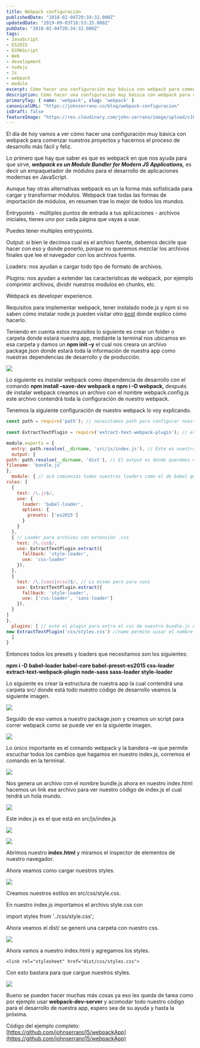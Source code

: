 ```yaml
---
title: Webpack configuración
publishedDate: "2018-02-04T20:34:32.000Z"
updatedDate: "2019-09-03T16:53:25.000Z"
pubDate: "2018-02-04T20:34:32.000Z"
tags:
- JavaScript
- ES2015
- ECMAScript
- Web
- development
- nodejs
- Js
- webpack
- module
excerpt: Cómo hacer una configuración muy básica con webpack para comenzar nuestros proyectos y hacernos el proceso de desarrollo más fácil y feliz.
description: Cómo hacer una configuración muy básica con webpack para comenzar nuestros proyectos y hacernos el proceso de desarrollo más fácil y feliz.
primaryTag: { name: 'webpack', slug: 'webpack' }
canonicalURL: "https://johnserrano.co/blog/webpack-configuracion"
isDraft: false
featureImage: "https://res.cloudinary.com/john-serrano/image/upload/v1683229049/John%20Serrano/Blog%20Post/webpack-configuracion/webpack_w7ntc1.jpg"
---
```


El día de hoy vamos a ver cómo hacer una configuración muy básica con webpack para comenzar nuestros proyectos y hacernos el proceso de desarrollo más fácil y feliz.

Lo primero que hay que saber es que es webpack en que nos ayuda para que sirve, ***webpack es un Module Bundler for Modern JS Applications,*** es decir un empaquetador de módulos para el desarrollo de aplicaciones modernas en JavaScript.

Aunque hay otras alternativas webpack es un la forma más sofisticada para cargar y transformar módulos. Webpack trae todas las formas de importación de módulos, en resumen trae lo mejor de todos los mundos.

Entrypoints - múltiples puntos de entrada a tus aplicaciones - archivos iniciales, tienes uno por cada página que vayas a usar.

Puedes tener multiples entrypoints.

Output: si bien le decimos cual es el archivo fuente, debemos decirle que hacer con eso y donde ponerlo, porque no queremos mezclar los archivos finales que lee el navegador con los archivos fuente.

Loaders: nos ayudan a cargar todo tipo de formato de archivos.

Plugins: nos ayudan a extender las caracteristicas de webpack, por ejemplo comprimir archivos, dividir nuestros modulos en chunks, etc.

Webpack es developer experience.

Requisitos para implementar webpack, tener instalado node.js y npm si no saben cómo instalar node.js pueden visitar otro [post](https://blog.johnserrano.co/servidor-basico-con-node-js/) donde explico cómo hacerlo.

Teniendo en cuenta estos requisitos lo siguiente es crear un folder o carpeta donde estará nuestra app, mediante la terminal nos ubicamos en esa carpeta y damos un **npm init –y** el cual nos creara un archivo package.json donde estará toda la información de nuestra app como nuestras dependencias de desarrollo y de producción.

![](https://res.cloudinary.com/john-serrano/image/upload/v1683230709/John%20Serrano/Blog%20Post/webpack-configuracion/1-webpack_l0k8na.jpg)

Lo siguiente es instalar webpack como dependencia de desarrollo con el comando **npm install –save-dev webpack o npm i –D webpack,** después de instalar webpack creamos un archivo con el nombre webpack.config.js este archivo contendrá toda la configuración de nuestro webpack.

Tenemos la siguiente configuración de nuestro webpack lo voy explicando.

```js
const path = require('path'); // necesitamos path para configurar nuestras rutas de archivos
    
const ExtractTextPlugin = require('extract-text-webpack-plugin'); // esto es un plugin para extraer css y crear un archivo ya lo veremos más adelante por ahora tendremos que instalarlo con npm i –D extract-text-webpack-plugin

module.exports = {
  entry: path.resolve(__dirname, 'src/js/index.js'), // Este es nuestro archivo de entrada donde va estar todo nuestro código de nuestra app, tener en cuenta que se pueden tener varios entry.
  output: {
path: path.resolve(__dirname, 'dist'), // El output es donde queremos que nuestro código se generado y listo para ser usado ya pasando plugins como el que vimos anteriormente al igual que todos los loaders que necesitemos para nuestro desarrollo.
filename: 'bundle.js'
},
  module: { // acá comienzas todos nuestros loaders como el de babel que nos permite usar es2015 react y todo lo último de javascript y webpack lo transforma en código que el navegador pueda entender, todos estos loader tienen presets y esos presets hay que instalarlos ya veremos cómo instalarlos.
rules: [
  {
    test: /\.js$/,
    use: {
      loader: 'babel-loader',
      options: {
        presets: ['es2015']
      }
    }
  },
  { // Loader para archivos con extensión .css
    test: /\.css$/,
    use: ExtractTextPlugin.extract({
      fallback: 'style-loader',
      use: 'css-loader'
    }),
  },
  {
    test: /\.(sass|scss)$/, // Lo mismo pero para sass
    use: ExtractTextPlugin.extract({
      fallback: 'style-loader',
      use: ['css-loader', 'sass-loader']
    }),
  }
]
},
  plugins: [ // este el plugin para extra el css de nuestro bundle.js que es el archivos final que genera webpack y nos crear un nuevo archivo con todo nuestro css.
new ExtractTextPlugin('css/styles.css') //name permite uusar el nombre original del entrypoint
  ]
}
```
    

Entonces todos los presets y loaders que necesitamos son los siguientes:

**npm i -D babel-loader babel-core babel-preset-es2015 css-loader extract-text-webpack-plugin node-sass sass-loader style-loader**

Lo siguiente es crear la estructura de nuestra app la cual contendrá una carpeta src/ donde está todo nuestro código de desarrollo veamos la siguiente imagen.

![](https://res.cloudinary.com/john-serrano/image/upload/v1683230710/John%20Serrano/Blog%20Post/webpack-configuracion/2-webpack_xt96hn.jpg)

Seguido de eso vamos a nuestro package.json y creamos un script para correr webpack como se puede ver en la siguiente imagen.

![](https://res.cloudinary.com/john-serrano/image/upload/v1683231117/John%20Serrano/Blog%20Post/webpack-configuracion/3-webpack_vtbfv6.jpg)

Lo único importante es el comando webpack y la bandera –w que permite escuchar todos los cambios que hagamos en nuestro index.js, corremos el comando en la terminal.

![](https://res.cloudinary.com/john-serrano/image/upload/v1683230710/John%20Serrano/Blog%20Post/webpack-configuracion/4-webpack_u2vfwg.jpg)

Nos genera un archivo con el nombre bundle.js ahora en nuestro index.html hacemos un link  ese archivo para ver nuestro código de index.js el cual tendrá un hola mundo.

![](https://res.cloudinary.com/john-serrano/image/upload/v1683230710/John%20Serrano/Blog%20Post/webpack-configuracion/6-webpack_m2xxxq.jpg)

Este index.js es el que está en src/js/index.js

![](https://res.cloudinary.com/john-serrano/image/upload/v1683230709/John%20Serrano/Blog%20Post/webpack-configuracion/5-webpack_bjme0d.jpg)

![](https://res.cloudinary.com/john-serrano/image/upload/v1683230709/John%20Serrano/Blog%20Post/webpack-configuracion/7-webpack_bvwx4s.jpg)

Abrimos nuestro **index.html** y miramos el inspector de elementos de nuestro navegador.

Ahora veamos como cargar nuestros styles.

![](https://res.cloudinary.com/john-serrano/image/upload/v1683230709/John%20Serrano/Blog%20Post/webpack-configuracion/8-webpack_yfz0nz.jpg)

Creamos nuestros estilos en src/css/style.css.

En nuestro index.js importamos el archivo style.css con

import styles from '../css/style.css';

Ahora veamos el dist/ se generó una carpeta con nuestro css.

![](https://res.cloudinary.com/john-serrano/image/upload/v1683230709/John%20Serrano/Blog%20Post/webpack-configuracion/9-webpack_pzah6u.jpg)

Ahora vamos a nuestro index.html y agregamos los styles.

    <link rel="stylesheet" href="dist/css/styles.css">
    

Con esto bastara para que cargue nuestros styles.

![](https://res.cloudinary.com/john-serrano/image/upload/v1683230709/John%20Serrano/Blog%20Post/webpack-configuracion/10-webpack_y9qjoq.jpg)

Bueno se pueden hacer muchas más cosas ya eso les queda de tarea como por ejemplo usar **webpack-dev-server** y acomodar todo nuestro código para el desarrollo de nuestra app, espero sea de su ayuda y hasta la próxima.

Código del ejemplo completo: [https://github.com/johnserrano15/webpackApp](https://github.com/johnserrano15/webpackApp)
